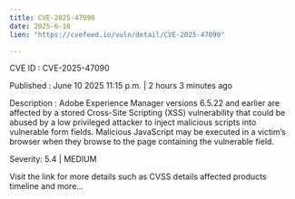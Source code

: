 ```yaml
---
title: CVE-2025-47090
date: 2025-6-10
lien: "https://cvefeed.io/vuln/detail/CVE-2025-47090"

---
```


CVE ID : CVE-2025-47090

Published :  June 10
2025
11:15 p.m. | 2 hours
3 minutes ago

Description : Adobe Experience Manager versions 6.5.22 and earlier are affected by a stored Cross-Site Scripting (XSS) vulnerability that could be abused by a low privileged attacker to inject malicious scripts into vulnerable form fields. Malicious JavaScript may be executed in a victim’s browser when they browse to the page containing the vulnerable field.

Severity: 5.4 | MEDIUM

Visit the link for more details
such as CVSS details
affected products
timeline
and more...

